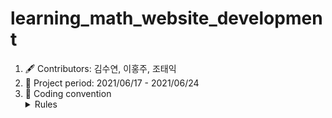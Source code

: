 # learning_math_website_development
 

<ol>
  <li> 🖋️ Contributors: 김수연, 이홍주, 조태익</li>
  <li> 📆 Project period: 2021/06/17 - 2021/06/24</li>
  <li> 🤝 Coding convention <br>
   <details><summary> Rules </summary>
       1. 연산자 앞뒤 공백 <br>
       2. 함수명, 변수명 스네이크 케이스로 작성 <br>
       3. 함수 안의 내부함수도 괄호 다음줄에 작성 <br>
       4. 문자열 큰따옴표 사용 통일 <br>
       5. 협업자가 이해할 수 있도록 주석은 자세하게 <br>
   </details>
  </li>
</ol>
